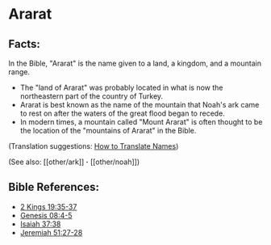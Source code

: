 # Ararat #

## Facts: ##

In the Bible, "Ararat" is the name given to a land, a kingdom, and a mountain range.

* The "land of Ararat" was probably located in what is now the northeastern part of the country of Turkey.
* Ararat is best known as the name of the mountain that Noah's ark came to rest on after the waters of the great flood began to recede.
* In modern times, a mountain called "Mount Ararat" is often thought to be the location of the "mountains of Ararat" in the Bible.

(Translation suggestions: [How to Translate Names](en/ta-vol1/translate/man/translate-names))

(See also: [[other/ark]] **·** [[other/noah]])

## Bible References: ##

* [2 Kings 19:35-37](en/tn/2ki/help/19/35)
* [Genesis 08:4-5](en/tn/gen/help/08/04)
* [Isaiah 37:38](en/tn/isa/help/37/38)
* [Jeremiah 51:27-28](en/tn/jer/help/51/27)